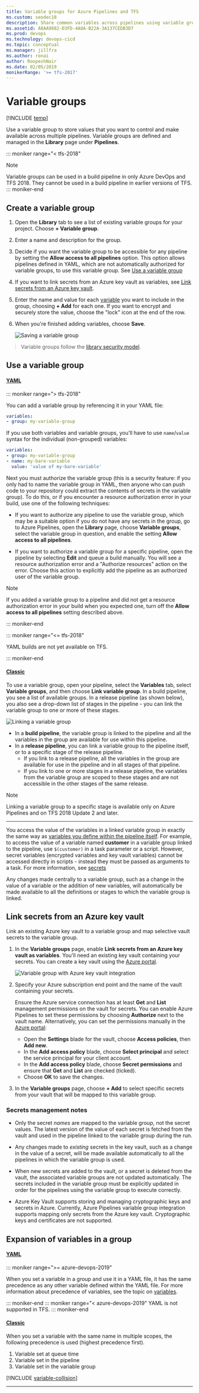 ```yaml
---
title: Variable groups for Azure Pipelines and TFS
ms.custom: seodec18
description: Share common variables across pipelines using variable groups
ms.assetid: A8AA9882-D3FD-4A8A-B22A-3A137CEDB3D7
ms.prod: devops
ms.technology: devops-cicd
ms.topic: conceptual
ms.manager: jillfra
ms.author: ronai
author: RoopeshNair
ms.date: 02/05/2019
monikerRange: '>= tfs-2017'
---
```


# Variable groups

[!INCLUDE [temp](../_shared/concept-rename-note.md)]

Use a variable group to store values that you want to control and make available across
multiple pipelines. Variable groups are defined and managed in the **Library** page under
**Pipelines**.

::: moniker range="< tfs-2018"
> [!NOTE]
> Variable groups can be used in a build pipeline in only Azure DevOps and TFS 2018. They cannot be used in a build pipeline in earlier versions of TFS. 
::: moniker-end

## Create a variable group

1. Open the **Library** tab to see a list of existing variable groups for your project.
Choose **+ Variable group**.

1. Enter a name and description for the group.

1. Decide if you want the variable group to be accessible for any pipeline
   by setting the **Allow access to all pipelines** option. This option allows
   pipelines defined in YAML, which are not automatically authorized for variable groups,
   to use this variable group. See [Use a variable group](variable-groups.md?tabs=yaml&view=azure-devops#use-a-variable-group)

1. If you want to link secrets from an Azure key vault as variables, see [Link secrets from an Azure key vault](variable-groups.md#link-secrets-from-an-azure-key-vault).

1. Enter the name and value for each [variable](../release/variables.md#custom-variables)
   you want to include in the group, choosing **+ Add** for each one.
   If you want to encrypt and securely store the value, choose the "lock" icon 
   at the end of the row.

1. When you're finished adding variables, choose **Save**.

   ![Saving a variable group](_img/save-variable-group.png) 

> Variable groups follow the [library security model](index.md#security).

## Use a variable group

#### [YAML](#tab/yaml/)
::: moniker range="> tfs-2018"

You can add a variable group by referencing it in your YAML file:

```yaml
variables:
- group: my-variable-group
```

If you use both variables and variable groups, you'll have to use `name`/`value` syntax for the individual (non-grouped) variables:

```yaml
variables:
- group: my-variable-group
- name: my-bare-variable
  value: 'value of my-bare-variable'
```

Next you must authorize the variable group (this is a security feature: if you only had to name the variable group in YAML, then anyone who can push code
to your repository could extract the contents of secrets in the variable group).
To do this, or if you encounter a resource authorization error in your build,
use one of the following techniques:

* If you want to authorize any pipeline to use the variable group,
  which may be a suitable option if you do not have any secrets in the group,
  go to Azure Pipelines, open the **Library** page, choose **Variable groups**, select the variable group in question,
  and enable the setting **Allow access to all pipelines**.

* If you want to authorize a variable group for a specific pipeline, open the pipeline
  by selecting **Edit** and queue a build manually. You will see a resource authorization error
  and a "Authorize resources" action on the error. Choose this action to explicitly add the pipeline as an
  authorized user of the variable group.

> [!Note]
> If you added a variable group to a pipeline and did not get a resource authorization error in your build when you expected one, turn off the **Allow access to all pipelines** setting described above.

::: moniker-end

::: moniker range="<= tfs-2018"

YAML builds are not yet available on TFS.

::: moniker-end

#### [Classic](#tab/classic/)
To use a variable group, open your pipeline, select the **Variables**
tab, select **Variable groups**, and then choose **Link variable group**.
In a build pipeline, you see a list of available groups. In a release pipeline (as shown below), you
also see a drop-down list of stages in the pipeline - you can link the variable group to one or more of these stages.

![Linking a variable group](_img/link-variable-group.png)

* In a **build pipeline**, the variable group is linked to the pipeline and all the variables in the group are available for use within this pipeline.
* In a **release pipeline**, you can link a variable group to the pipeline itself, or to a specific stage of the release pipeline.
  - If you link to a release pipeline, all the variables in the group are available for use in the pipeline and in all stages of that pipeline.
  - If you link to one or more stages in a release pipeline, the variables from the variable group are scoped to these stages and are not accessible in the other stages of the same release.

> [!NOTE]
> Linking a variable group to a specific stage is available only on Azure Pipelines and on TFS 2018 Update 2 and later.

---

You access the value of the variables in a linked variable group in exactly
the same way as [variables you define within the pipeline itself](../process/variables.md).
For example, to access the value of a variable named **customer** in a variable group linked to the pipeline,
use `$(customer)` in a task parameter or a script. However, secret variables (encrypted variables and key vault variables) 
cannot be accessed directly in scripts - instead they must be passed as arguments to a task. For more information, see [secrets](../process/variables.md#secret-variables)

Any changes made centrally to a variable group, such as a change in the value of a variable or the addition of new variables,
will automatically be made available to all the definitions or stages to which the variable group is linked.

## Link secrets from an Azure key vault

Link an existing Azure key vault to a variable group and map selective vault secrets to the variable group.

1. In the **Variable groups** page, enable **Link secrets from an Azure key vault as variables**.
   You'll need an existing key vault containing your secrets. You can create a 
   key vault using the [Azure portal](https://portal.azure.com).

   ![Variable group with Azure key vault integration](_img/link-azure-key-vault-variable-group.png)

1. Specify your Azure subscription end point and the name of the vault containing your secrets.

   Ensure the Azure service connection has at least **Get** and **List** management permissions on the vault for secrets.
   You can enable Azure Pipelines to set these permissions by choosing **Authorize** next to the vault name.
   Alternatively, you can set the permissions manually in the [Azure portal](https://portal.azure.com):

   - Open the **Settings** blade for the vault, choose **Access policies**, then **Add new**.
   - In the **Add access policy** blade, choose **Select principal** and select the service principal for your client account.
   - In the **Add access policy** blade, choose **Secret permissions** and ensure that **Get** and **List** are checked (ticked).
   - Choose **OK** to save the changes.<p />

1. In the **Variable groups** page, choose **+ Add** to select specific secrets from your vault that will be mapped to this variable group.

### Secrets management notes

* Only the secret *names* are mapped to the variable group, not the secret values. The latest version of the value of each secret
  is fetched from the vault and used in the pipeline linked to the variable group during the run.

* Any changes made to *existing* secrets in the key vault, such as a change in the value of a secret, will be made available
  automatically to all the pipelines in which the variable group is used.

* When new secrets are added to the vault, or a secret is deleted from the vault, the associated variable groups are not updated
  automatically. The secrets included in the variable group must be explicitly updated in order for the pipelines using the
  variable group to execute correctly.

* Azure Key Vault supports storing and managing cryptographic keys and secrets in Azure.
  Currently, Azure Pipelines variable group integration supports mapping only secrets from the Azure key vault. Cryptographic keys and certificates are not supported.

## Expansion of variables in a group

#### [YAML](#tab/yaml/)
::: moniker range=">= azure-devops-2019"

When you set a variable in a group and use it in a YAML file, it has the same precedence as any other variable defined within the YAML file. 
For more information about precedence of variables, see the topic on [variables](../process/variables.md#expansion-of-variables).

::: moniker-end
::: moniker range="< azure-devops-2019"
YAML is not supported in TFS.
::: moniker-end

#### [Classic](#tab/classic/)
When you set a variable with the same name in multiple scopes, the following precedence is used (highest precedence first).

1. Variable set at queue time
1. Variable set in the pipeline
1. Variable set in the variable group

[!INCLUDE [variable-collision](../_shared/variable-collision.md)]

---
